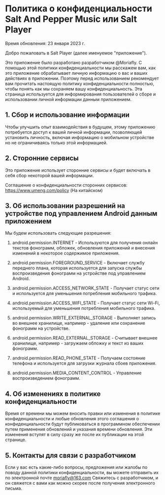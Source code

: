 # Политика о конфиденциальности Salt And Pepper Music или Salt Player
Время обновления: 23 января 2023 г.

Добро пожаловать в Salt Player (далее именуемое "приложение").

Это приложение было разработано разработчиком @Moriafly. С помощью этой политики конфиденциальности мы расскажем вам, как это приложение обрабатывает личную информацию о вас и ваших действиях в приложении. Поэтому перед использованием рекомендует вам прочитать настоящую политику конфиденциальности полностью, чтобы понять как мы сохраняем вашу конфиденциальность. Эта страница используется для информирования пользователей о сборе и использовании личной информации данным приложением.

## 1. Сбор и использование информации

Чтобы улучшить опыт взаимодействия в будущем, этому приложению потребуется доступ к вашей личной информации, позволяющей установить личность, включая информацию о мобильном устройстве но не ограничиваясь только этой информацией.

## 2. Сторонние сервисы

Это приложение использует сторонние сервисы и будет включать в себя сбор некоторой вашей информации.

Соглашение о конфиденциальности сторонних сервисов: https://www.umeng.com/policy (На китайском)

## 3. Об использовании разрешений на устройстве под управлением Android данным приложением

Мы будем использовать следующие разрешения:

1. android.permission.INTERNET - Используются для получения онлайн текстов фонограмм, обложек, обновления приложений и внесения изменений в некоторое содержимое приложения.

2. android.permission.FOREGROUND_SERVICE - Включает службу переднего плана, которая используется для запуска службы воспроизведения фонограмм на устройстве под управлением Android.

3. android.permission.ACCESS_NETWORK_STATE - Получает статус сети и используется для уменьшения потребления мобильного трафика.

4. android.permission.ACCESS_WIFI_STATE - Получает статус сети Wi-Fi, используемый для уменьшения потребления мобильного трафика.

5. android.permission.WRITE_EXTERNAL_STORAGE - Выполняет запись во внешнее хранилище, например - удаление или сохранение фонограмм на устройстве.

6. android.permission.READ_EXTERNAL_STORAGE - Считывает внешнее хранилище, например - загружаем обложку и текст из ваших фонограмм.

7. android.permission.READ_PHONE_STATE - Получаем состояние телефона и используется для загрузки журнала сбоев приложения.

8. android.permission.MEDIA_CONTENT_CONTROL - Управление воспроизведением фонограмм.

## 4. Об изменениях в политике конфиденциальности

Время от времени мы можем вносить правки или изменения в политике конфиденциальности и любые обновления этого соглашения о конфиденциальности будут публиковаться в программном обеспечении путем применения обновлений и указания времени обновления. Эти изменения вступят в силу сразу же после их публикации на этой странице.

## 5. Контакты для связи с разработчиком

Если у вас есть какие-либо вопросы, предложения или жалобы по поводу данной политики конфиденциальности, вы можете отправить их по электронной почте moriafly@163.com Свяжитесь с разработчиком, и он свяжется с вами как можно скорее после получения электронного письма.
